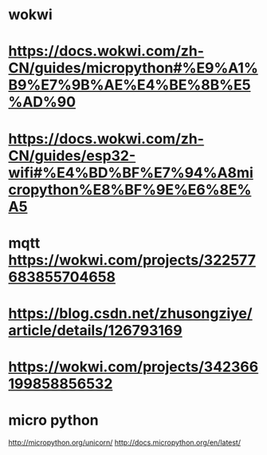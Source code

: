 # wokwi
# https://docs.wokwi.com/zh-CN/guides/micropython#%E9%A1%B9%E7%9B%AE%E4%BE%8B%E5%AD%90
# https://docs.wokwi.com/zh-CN/guides/esp32-wifi#%E4%BD%BF%E7%94%A8micropython%E8%BF%9E%E6%8E%A5
# mqtt https://wokwi.com/projects/322577683855704658 


# https://blog.csdn.net/zhusongziye/article/details/126793169
# https://wokwi.com/projects/342366199858856532


# micro python
http://micropython.org/unicorn/
http://docs.micropython.org/en/latest/



